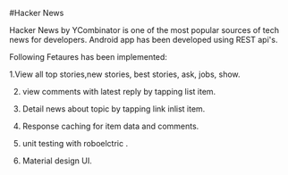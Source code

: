 #Hacker News


Hacker News by YCombinator is one of the most popular sources of tech news for developers. Android app has been developed using REST api's.

Following Fetaures has been implemented:

1.View all  top stories,new stories, best stories, ask, jobs, show.

2. view comments with latest reply by tapping list item.

3. Detail news about topic by tapping link inlist item.

4. Response caching for item data and comments.

5. unit testing with roboelctric .

6. Material design UI.
